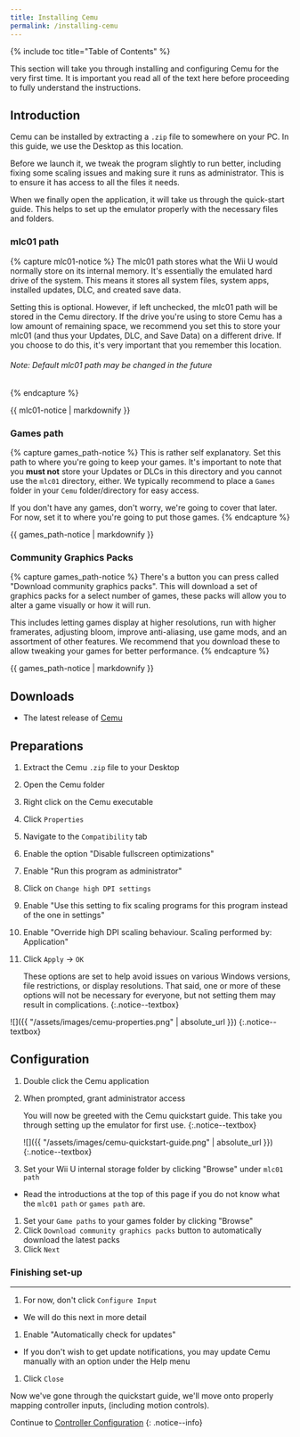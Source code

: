 ```yaml
---
title: Installing Cemu
permalink: /installing-cemu
---
```


{% include toc title="Table of Contents" %}

This section will take you through installing and configuring Cemu for the very first time. It is important you read all of the text here before proceeding to fully understand the instructions.

## Introduction

Cemu can be installed by extracting a `.zip` file to somewhere on your PC. In this guide, we use the Desktop as this location.

Before we launch it, we tweak the program slightly to run better, including fixing some scaling issues and making sure it runs as administrator. This is to ensure it has access to all the files it needs.

When we finally open the application, it will take us through the quick-start guide. This helps to set up the emulator properly with the necessary files and folders.

### mlc01 path

{% capture mlc01-notice %}
The mlc01 path stores what the Wii U would normally store on its internal memory. It's essentially the emulated hard drive of the system. This means it stores all system files, system apps, installed updates, DLC, and created save data.

Setting this is optional. However, if left unchecked, the mlc01 path will be stored in the Cemu directory. If the drive you're using to store Cemu has a low amount of remaining space, we recommend you set this to store your mlc01 (and thus your Updates, DLC, and Save Data) on a different drive.  If you choose to do this, it's very important that you remember this location.

###### _Note: Default mlc01 path may be changed in the future_
{% endcapture %}

<div class="notice--textbox">{{ mlc01-notice | markdownify }}</div>

### Games path

{% capture games_path-notice %}
This is rather self explanatory. Set this path to where you're going to keep your games. It's important to note that you **must not** store your Updates or DLCs in this directory and you cannot use the `mlc01` directory, either. We typically recommend to place a `Games` folder in your `Cemu` folder/directory for easy access.

If you don't have any games, don't worry, we're going to cover that later. For now, set it to where you're going to put those games.
{% endcapture %}

<div class="notice--textbox">{{ games_path-notice | markdownify }}</div>

### Community Graphics Packs

{% capture games_path-notice %}
There's a button you can press called "Download community graphics packs". This will download a set of graphics packs for a select number of games, these packs will allow you to alter a game visually or how it will run.

This includes letting games display at higher resolutions, run with higher framerates, adjusting bloom, improve anti-aliasing, use game mods, and an assortment of other features. We recommend that you download these to allow tweaking your games for better performance.
{% endcapture %}

<div class="notice--textbox">{{ games_path-notice | markdownify }}</div>

## Downloads

- The latest release of [Cemu](https://cemu.info/#download)

## Preparations

1. Extract the Cemu `.zip` file to your Desktop
1. Open the Cemu folder
1. Right click on the Cemu executable
1. Click `Properties`
1. Navigate to the `Compatibility` tab
1. Enable the option "Disable fullscreen optimizations"
1. Enable "Run this program as administrator"
1. Click on `Change high DPI settings`
1. Enable "Use this setting to fix scaling programs for this program instead of the one in settings"
1. Enable "Override high DPI scaling behaviour. Scaling performed by: Application"
1. Click `Apply` -> `OK`

    These options are set to help avoid issues on various Windows versions, file restrictions, or display resolutions.  That said, one or more of these options will not be necessary for everyone, but not setting them may result in complications.
    {:.notice--textbox}

![]({{ "/assets/images/cemu-properties.png" | absolute_url }})
{:.notice--textbox}

## Configuration

1. Double click the Cemu application
1. When prompted, grant administrator access

    You will now be greeted with the Cemu quickstart guide. This take you through setting up the emulator for first use.
    {:.notice--textbox}

    ![]({{ "/assets/images/cemu-quickstart-guide.png" | absolute_url }})
    {:.notice--textbox}

3. Set your Wii U internal storage folder by clicking "Browse" under `mlc01 path`
  - Read the introductions at the top of this page if you do not know what the `mlc01 path` or `games path` are.
1. Set your `Game paths` to your games folder by clicking "Browse"
1. Click `Download community graphics packs` button to automatically download the latest packs
1. Click `Next`

### Finishing set-up
---

1. For now, don't click `Configure Input`
  - We will do this next in more detail
1. Enable "Automatically check for updates" 
  - If you don't wish to get update notifications, you may update Cemu manually with an option under the Help menu
1. Click `Close`

Now we've gone through the quickstart guide, we'll move onto properly mapping controller inputs, (including motion controls).

Continue to [Controller Configuration](controller-configuration)
{: .notice--info}
